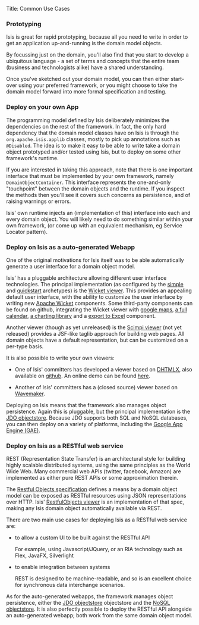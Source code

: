 Title: Common Use Cases

### Prototyping

Isis is great for rapid prototyping, because all you need to write in order to get an application up-and-running is the domain model objects.

By focussing just on the domain, you'll also find that you start to develop a ubiquitous language - a set of terms and concepts that the entire team (business and technologists alike) have a shared understanding.

Once you've sketched out your domain model, you can then either start-over using your preferred framework, or you might choose to take the domain model forward into more formal specification and testing.

### Deploy on your own App

The programming model defined by Isis deliberately minimizes the dependencies on the rest of the framework. In fact, the only hard dependency that the domain model classes have on Isis is through the `org.apache.isis.applib` classes, mostly to pick up annotations such as `@Disabled`. The idea is to make it easy to be able to write take a domain object prototyped and/or tested using Isis, but to deploy on some other framework's runtime.

If you are interested in taking this approach, note that there is one important interface that must be implemented by your own framework, namely `DomainObjectContainer`. This interface represents the one-and-only "touchpoint" between the domain objects and the runtime. If you inspect the methods then you'll see it covers such concerns as persistence, and of raising warnings or errors.

Isis' own runtime injects an (implementation of this) interface into each and every domain object. You will likely need to do something similar within your own framework, (or come up with an equivalent mechanism, eg Service Locator pattern).

### Deploy on Isis as a auto-generated Webapp

One of the original motivations for Isis itself was to be able automatically generate a user interface for a domain object model.

Isis' has a pluggable architecture allowing different user interface technologies.  The principal implementation (as configured by the [simple](../getting-started/simple-archetype.html) and [quickstart](../getting-started/quickstart-archetype.html) archetypes) is the [Wicket viewer](../components/viewers/wicket/about.html).  This provides an appealing default user interface, with the ability to customize the user interface by writing new [Apache Wicket](http://wicket.apache.org) components.  Some third-party components can be found on github, integrating the Wicket viewer with [google maps](https://github.com/danhaywood/isis-wicket-gmap3), [a full calendar](github.com/danhaywood/isis-wicket-fullcalendar2), [a charting library](https://github.com/danhaywood/isis-wicket-wickedcharts) and a [export to Excel](https://github.com/danhaywood/isis-wicket-excel) component.

Another viewer (though as yet unreleased) is the [Scimpi viewer](../components/viewers/scimpi/about.html) (not yet released) provides a JSF-like taglib approach for building web pages.  All domain objects have a default representation, but can be customized on a per-type basis.

It is also possible to write your own viewers:

* One of Isis' committers has developed a viewer based on [DHTMLX](), also available on [github](https://github.com/madytyoo/dhtmlx-isis-viewer).  An online demo can be found [here](isis-viewer-dhtmlx.appspot.com).

* Another of Isis' committers has a (closed source) viewer based on [Wavemaker](http://www.wavemaker.com/).

Deploying on Isis means that the framework also manages object persistence.  Again this is pluggable, but the principal implementation is the [JDO objectstore](../components/objectstores/jdo/about.html).  Because JDO supports both SQL and NoSQL databases, you can then deploy on a variety of platforms, including the [Google App Engine (GAE)](https://developers.google.com/appengine/).

### Deploy on Isis as a RESTful web service

REST (Representation State Transfer) is an architectural style for building highly scalable distributed systems, using the same principles as the World Wide Web. Many commercial web APIs (twitter, facebook, Amazon) are implemented as either pure REST APIs or some approximation therein.

The [Restful Objects specification](http://restfulobjects.org) defines a means by a domain object model can be exposed as RESTful resources using JSON representations over HTTP.  Isis' [RestfulObjects viewer](../components/viewers/restfulobjects/about.html) is an implementation of that spec, making any Isis domain object automatically available via REST.

There are two main use cases for deploying Isis as a RESTful web service are:

- to allow a custom UI to be built against the RESTful API

  For example, using Javascript/JQuery, or an RIA technology such as Flex, JavaFX, Silverlight

- to enable integration between systems

  REST is designed to be machine-readable, and so is an excellent choice for synchronous data interchange scenarios.

As for the auto-generated webapps, the framework manages object persistence, either the [JDO objectstore](../components/objectstores/jdo/about.html) objectstore and the [NoSQL objectstore](../components/objectstores/nosql/about.html).  It is also perfectly possible to deploy the RESTful API alongside an auto-generated webapp; both work from the same domain object model.
